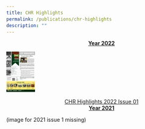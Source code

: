 ```yaml
---
title: CHR Highlights
permalink: /publications/chr-highlights
description: ""
---
```

<center><strong><u>Year 2022</u></strong></center>

<img src="/images/CHR_Highlights_1_Page_1_86x121.jpeg" 
     style="width:15%">
<center><a href="https://christchurchsec.moe.edu.sg/qql/slot/u533/publications/chr%20highlights/2022/CHR%20Highlights%201%20FINAL.pdf" target="_blank" rel="noopener">CHR Highlights 2022 Issue 01</a></center>


<center><strong><u>Year 2021</u></strong></center>

(image for 2021 issue 1 missing)